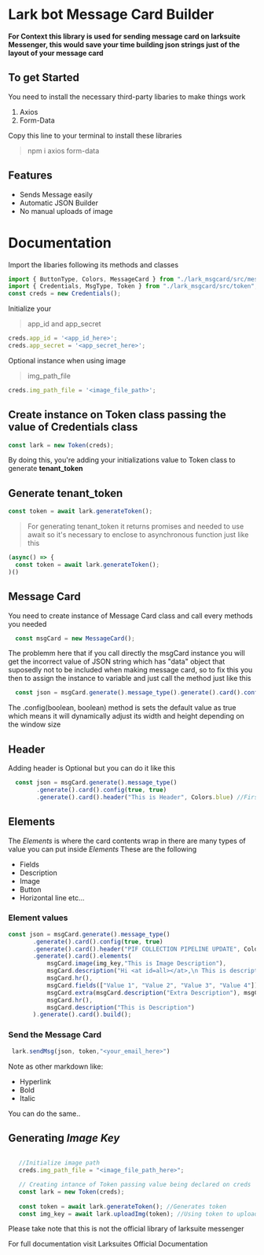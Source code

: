 # Lark bot Message Card Builder
**For Context this library is used for sending message card on larksuite Messenger, this would save your time building json strings just of the layout of your message card**

## To get Started
You need to install the necessary third-party libaries to make things work
1. Axios
2. Form-Data

Copy this line to your terminal to install these libraries
> npm i axios form-data

## Features
- Sends Message easily
- Automatic JSON Builder
- No manual uploads of image

# Documentation

Import the libaries following its methods and classes

```js
import { ButtonType, Colors, MessageCard } from "./lark_msgcard/src/messageCard";
import { Credentials, MsgType, Token } from "./lark_msgcard/src/token";
const creds = new Credentials();
```

Initialize your 
> app_id and app_secret

```js
creds.app_id = '<app_id_here>';
creds.app_secret = '<app_secret_here>';
```

Optional instance when using image

> img_path_file

```js
creds.img_path_file = '<image_file_path>';
```

## Create instance on Token class passing the value of Credentials class

```js
const lark = new Token(creds);
```
By doing this, you're adding your initializations value to Token class to generate **tenant_token**

## Generate tenant_token

```js
const token = await lark.generateToken();
```
> For generating tenant_token it returns promises and needed to use await
so it's necessary to enclose to asynchronous function just like this

```js
(async() => {
  const token = await lark.generateToken();
)()
```

## Message Card

You need to create instance of Message Card class and call every methods you needed

```js
  const msgCard = new MessageCard();
```

The problemm here that if you call directly the msgCard instance you will get
the incorrect value of JSON string which has "data" object that suposedly not
to be included when making message card, so to fix this you then to assign
the instance to variable and just call the method just like this

```js
  const json = msgCard.generate().message_type().generate().card().config(true, true)
```

The .config(boolean, boolean) method is sets the default value as true which means it will dynamically
adjust its width and height depending on the window size

## Header

Adding header is Optional but you can do it like this

```js
  const json = msgCard.generate().message_type()
        .generate().card().config(true, true)
        .generate().card().header("This is Header", Colors.blue) //First Argument is the content of your header and Second Argument represent as color
```

## Elements

The *Elements* is where the card contents wrap in there are many types of value you can put inside *Elements*
These are the following

 - Fields
 - Description
 - Image
 - Button
 - Horizontal line
 etc...
 
 ### Element values
 
 ```js
 const json = msgCard.generate().message_type()
        .generate().card().config(true, true)
        .generate().card().header("PIF COLLECTION PIPELINE UPDATE", Colors.blue)
        .generate().card().elements(
            msgCard.image(img_key,"This is Image Description"),
            msgCard.description("Hi <at id=all></at>,\n This is description"),
            msgCard.hr(),
            msgCard.fields(["Value 1", "Value 2", "Value 3", "Value 4"]),
            msgCard.extra(msgCard.description("Extra Description"), msgCard.button("https://www.example.com", "Download", ButtonType.regular)), //Button types Regular, Danger and Primary
            msgCard.hr(),
            msgCard.description("This is Description")
        ).generate().card().build();
 ```
 
 ### Send the Message Card
 
 ```js
  lark.sendMsg(json, token,"<your_email_here>")
 ```
 
 
 Note as other markdown like:
  - Hyperlink
  - Bold
  - Italic
  
 You can do the same..
 
 ## Generating *Image Key*
 
 ```js

    //Initialize image path
    creds.img_path_file = "<image_file_path_here>";
 
    // Creating intance of Token passing value being declared on creds
    const lark = new Token(creds);
    
    const token = await lark.generateToken(); //Generates token
    const img_key = await lark.uploadImg(token); //Using token to upload image to lark server
 
 ```

Please take note that this is not the official library of larksuite messenger


For full documentation visit Larksuites Official Documentation





